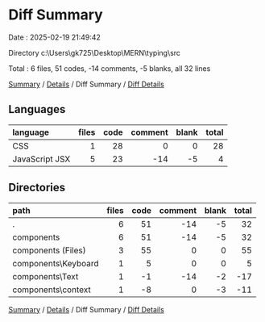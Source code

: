 # Diff Summary

Date : 2025-02-19 21:49:42

Directory c:\\Users\\gk725\\Desktop\\MERN\\typing\\src

Total : 6 files,  51 codes, -14 comments, -5 blanks, all 32 lines

[Summary](results.md) / [Details](details.md) / Diff Summary / [Diff Details](diff-details.md)

## Languages
| language | files | code | comment | blank | total |
| :--- | ---: | ---: | ---: | ---: | ---: |
| CSS | 1 | 28 | 0 | 0 | 28 |
| JavaScript JSX | 5 | 23 | -14 | -5 | 4 |

## Directories
| path | files | code | comment | blank | total |
| :--- | ---: | ---: | ---: | ---: | ---: |
| . | 6 | 51 | -14 | -5 | 32 |
| components | 6 | 51 | -14 | -5 | 32 |
| components (Files) | 3 | 55 | 0 | 0 | 55 |
| components\\Keyboard | 1 | 5 | 0 | 0 | 5 |
| components\\Text | 1 | -1 | -14 | -2 | -17 |
| components\\context | 1 | -8 | 0 | -3 | -11 |

[Summary](results.md) / [Details](details.md) / Diff Summary / [Diff Details](diff-details.md)